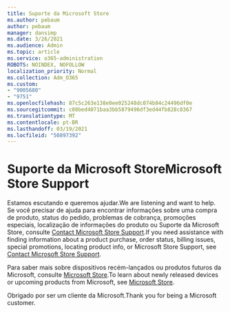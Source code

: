 ```yaml
---
title: Suporte da Microsoft Store
ms.author: pebaum
author: pebaum
manager: dansimp
ms.date: 3/26/2021
ms.audience: Admin
ms.topic: article
ms.service: o365-administration
ROBOTS: NOINDEX, NOFOLLOW
localization_priority: Normal
ms.collection: Adm_O365
ms.custom:
- "9005680"
- "9751"
ms.openlocfilehash: 87c5c263e138e0ee025248dc074b84c24496df0e
ms.sourcegitcommit: c08bed4071baa3bb5879496df3ed44fb828c8367
ms.translationtype: MT
ms.contentlocale: pt-BR
ms.lasthandoff: 03/19/2021
ms.locfileid: "50897392"
---
```

# <a name="microsoft-store-support"></a><span data-ttu-id="80c49-102">Suporte da Microsoft Store</span><span class="sxs-lookup"><span data-stu-id="80c49-102">Microsoft Store Support</span></span>

<span data-ttu-id="80c49-103">Estamos escutando e queremos ajudar.</span><span class="sxs-lookup"><span data-stu-id="80c49-103">We are listening and want to help.</span></span> <span data-ttu-id="80c49-104">Se você precisar de ajuda para encontrar informações sobre uma compra de produto, status do pedido, problemas de cobrança, promoções especiais, localização de informações do produto ou Suporte da Microsoft Store, consulte [Contact Microsoft Store Support](https://support.microsoft.com/account-billing/contact-microsoft-store-support-4f615f2a-6bbd-fd69-6695-ae213d63eef0).</span><span class="sxs-lookup"><span data-stu-id="80c49-104">If you need assistance with finding information about a product purchase, order status, billing issues, special promotions, locating product info, or Microsoft Store Support, see [Contact Microsoft Store Support](https://support.microsoft.com/account-billing/contact-microsoft-store-support-4f615f2a-6bbd-fd69-6695-ae213d63eef0).</span></span>

<span data-ttu-id="80c49-105">Para saber mais sobre dispositivos recém-lançados ou produtos futuros da Microsoft, consulte [Microsoft Store](https://www.microsoft.com/?ql=1).</span><span class="sxs-lookup"><span data-stu-id="80c49-105">To learn about newly released devices or upcoming products from Microsoft, see [Microsoft Store](https://www.microsoft.com/?ql=1).</span></span>

<span data-ttu-id="80c49-106">Obrigado por ser um cliente da Microsoft.</span><span class="sxs-lookup"><span data-stu-id="80c49-106">Thank you for being a Microsoft customer.</span></span>